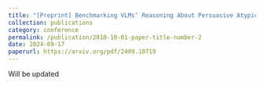 ```yaml
---
title: "[Preprint] Benchmarking VLMs’ Reasoning About Persuasive Atypical Images"
collection: publications
category: conference
permalink: /publication/2010-10-01-paper-title-number-2
date: 2024-09-17
paperurl: https://arxiv.org/pdf/2409.10719
---
```


Will be updated
